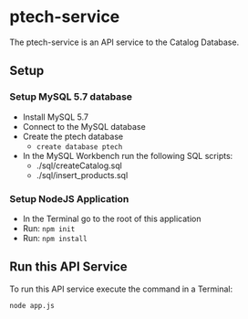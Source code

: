 # ptech-service

The ptech-service is an API service to the Catalog Database.

## Setup

### Setup MySQL 5.7 database

- Install MySQL 5.7
- Connect to the MySQL database 
- Create the ptech database
    + `create database ptech`
- In the MySQL Workbench run the following SQL scripts:
    + ./sql/createCatalog.sql
    + ./sql/insert_products.sql
### Setup NodeJS Application

- In the Terminal go to the root of this application
- Run: `npm init`
- Run: `npm install` 

## Run this API Service

To run this API service execute the command in a Terminal:

`node app.js`



